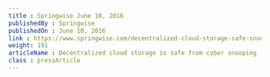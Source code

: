```yaml
---
title : Springwise June 10, 2016
publishedBy : Springwise
publishedOn : June 10, 2016
link : https://www.springwise.com/decentralized-cloud-storage-safe-snooping/
weight: 191
articleName : Decentralized cloud storage is safe from cyber snooping
class : pressArticle
---
```


